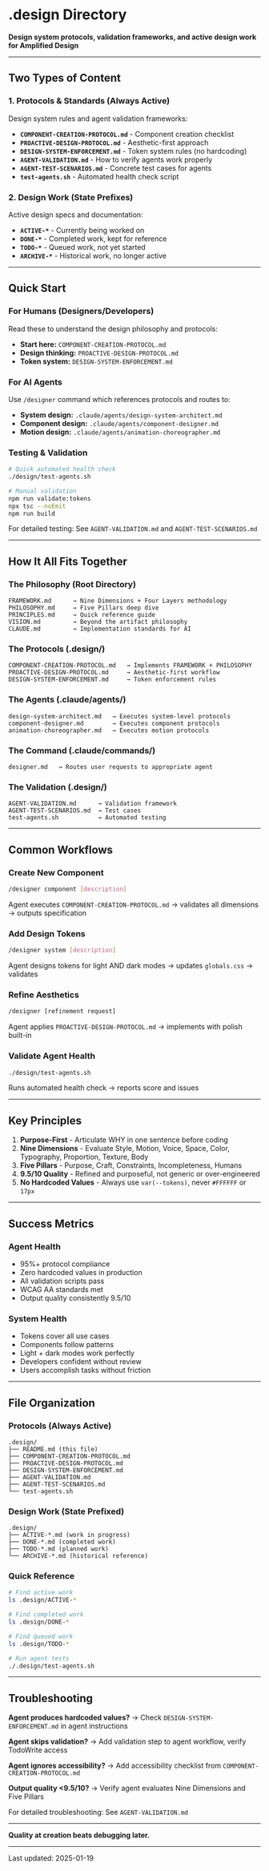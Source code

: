 # .design Directory

**Design system protocols, validation frameworks, and active design work for Amplified Design**

---

## Two Types of Content

### 1. Protocols & Standards (Always Active)
Design system rules and agent validation frameworks:

- **`COMPONENT-CREATION-PROTOCOL.md`** - Component creation checklist
- **`PROACTIVE-DESIGN-PROTOCOL.md`** - Aesthetic-first approach
- **`DESIGN-SYSTEM-ENFORCEMENT.md`** - Token system rules (no hardcoding)
- **`AGENT-VALIDATION.md`** - How to verify agents work properly
- **`AGENT-TEST-SCENARIOS.md`** - Concrete test cases for agents
- **`test-agents.sh`** - Automated health check script

### 2. Design Work (State Prefixes)
Active design specs and documentation:

- **`ACTIVE-*`** - Currently being worked on
- **`DONE-*`** - Completed work, kept for reference
- **`TODO-*`** - Queued work, not yet started
- **`ARCHIVE-*`** - Historical work, no longer active

---

## Quick Start

### For Humans (Designers/Developers)
Read these to understand the design philosophy and protocols:
- **Start here:** `COMPONENT-CREATION-PROTOCOL.md`
- **Design thinking:** `PROACTIVE-DESIGN-PROTOCOL.md`
- **Token system:** `DESIGN-SYSTEM-ENFORCEMENT.md`

### For AI Agents
Use `/designer` command which references protocols and routes to:
- **System design:** `.claude/agents/design-system-architect.md`
- **Component design:** `.claude/agents/component-designer.md`
- **Motion design:** `.claude/agents/animation-choreographer.md`

### Testing & Validation
```bash
# Quick automated health check
./design/test-agents.sh

# Manual validation
npm run validate:tokens
npx tsc --noEmit
npm run build
```

For detailed testing: See `AGENT-VALIDATION.md` and `AGENT-TEST-SCENARIOS.md`

---

## How It All Fits Together

### The Philosophy (Root Directory)
```
FRAMEWORK.md      → Nine Dimensions + Four Layers methodology
PHILOSOPHY.md     → Five Pillars deep dive
PRINCIPLES.md     → Quick reference guide
VISION.md         → Beyond the artifact philosophy
CLAUDE.md         → Implementation standards for AI
```

### The Protocols (.design/)
```
COMPONENT-CREATION-PROTOCOL.md   → Implements FRAMEWORK + PHILOSOPHY
PROACTIVE-DESIGN-PROTOCOL.md     → Aesthetic-first workflow
DESIGN-SYSTEM-ENFORCEMENT.md     → Token enforcement rules
```

### The Agents (.claude/agents/)
```
design-system-architect.md   → Executes system-level protocols
component-designer.md        → Executes component protocols
animation-choreographer.md   → Executes motion protocols
```

### The Command (.claude/commands/)
```
designer.md   → Routes user requests to appropriate agent
```

### The Validation (.design/)
```
AGENT-VALIDATION.md      → Validation framework
AGENT-TEST-SCENARIOS.md  → Test cases
test-agents.sh           → Automated testing
```

---

## Common Workflows

### Create New Component
```bash
/designer component [description]
```
Agent executes `COMPONENT-CREATION-PROTOCOL.md` → validates all dimensions → outputs specification

### Add Design Tokens
```bash
/designer system [description]
```
Agent designs tokens for light AND dark modes → updates `globals.css` → validates

### Refine Aesthetics
```bash
/designer [refinement request]
```
Agent applies `PROACTIVE-DESIGN-PROTOCOL.md` → implements with polish built-in

### Validate Agent Health
```bash
./design/test-agents.sh
```
Runs automated health check → reports score and issues

---

## Key Principles

1. **Purpose-First** - Articulate WHY in one sentence before coding
2. **Nine Dimensions** - Evaluate Style, Motion, Voice, Space, Color, Typography, Proportion, Texture, Body
3. **Five Pillars** - Purpose, Craft, Constraints, Incompleteness, Humans
4. **9.5/10 Quality** - Refined and purposeful, not generic or over-engineered
5. **No Hardcoded Values** - Always use `var(--tokens)`, never `#FFFFFF` or `17px`
---

## Success Metrics

### Agent Health
- 95%+ protocol compliance
- Zero hardcoded values in production
- All validation scripts pass
- WCAG AA standards met
- Output quality consistently 9.5/10

### System Health
- Tokens cover all use cases
- Components follow patterns
- Light + dark modes work perfectly
- Developers confident without review
- Users accomplish tasks without friction

---

## File Organization

### Protocols (Always Active)
```
.design/
├── README.md (this file)
├── COMPONENT-CREATION-PROTOCOL.md
├── PROACTIVE-DESIGN-PROTOCOL.md
├── DESIGN-SYSTEM-ENFORCEMENT.md
├── AGENT-VALIDATION.md
├── AGENT-TEST-SCENARIOS.md
└── test-agents.sh
```

### Design Work (State Prefixed)
```
.design/
├── ACTIVE-*.md (work in progress)
├── DONE-*.md (completed work)
├── TODO-*.md (planned work)
└── ARCHIVE-*.md (historical reference)
```

### Quick Reference
```bash
# Find active work
ls .design/ACTIVE-*

# Find completed work
ls .design/DONE-*

# Find queued work
ls .design/TODO-*

# Run agent tests
./.design/test-agents.sh
```

---

## Troubleshooting

**Agent produces hardcoded values?**
→ Check `DESIGN-SYSTEM-ENFORCEMENT.md` in agent instructions

**Agent skips validation?**
→ Add validation step to agent workflow, verify TodoWrite access

**Agent ignores accessibility?**
→ Add accessibility checklist from `COMPONENT-CREATION-PROTOCOL.md`

**Output quality <9.5/10?**
→ Verify agent evaluates Nine Dimensions and Five Pillars

For detailed troubleshooting: See `AGENT-VALIDATION.md`

---

**Quality at creation beats debugging later.**

---

Last updated: 2025-01-19
